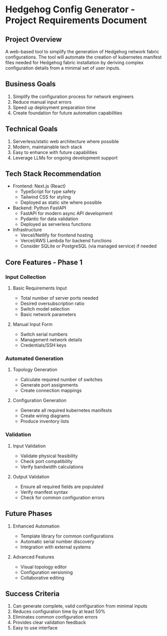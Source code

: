 # Hedgehog Config Generator - Project Requirements Document

## Project Overview
A web-based tool to simplify the generation of Hedgehog network fabric configurations. The tool will automate the creation of kubernetes manifest files needed for Hedgehog fabric installation by deriving complex configuration details from a minimal set of user inputs.

## Business Goals
1. Simplify the configuration process for network engineers
2. Reduce manual input errors
3. Speed up deployment preparation time
4. Create foundation for future automation capabilities

## Technical Goals
1. Serverless/static web architecture where possible
2. Modern, maintainable tech stack
3. Easy to enhance with future capabilities
4. Leverage LLMs for ongoing development support

## Tech Stack Recommendation
- Frontend: Next.js (React)
  - TypeScript for type safety
  - Tailwind CSS for styling
  - Deployed as static site where possible
- Backend: Python FastAPI
  - FastAPI for modern async API development
  - Pydantic for data validation
  - Deployed as serverless functions
- Infrastructure
  - Vercel/Netlify for frontend hosting
  - Vercel/AWS Lambda for backend functions
  - Consider SQLite or PostgreSQL (via managed service) if needed

## Core Features - Phase 1

### Input Collection
1. Basic Requirements Input
   - Total number of server ports needed
   - Desired oversubscription ratio
   - Switch model selection
   - Basic network parameters

2. Manual Input Form
   - Switch serial numbers
   - Management network details
   - Credentials/SSH keys

### Automated Generation
1. Topology Generation
   - Calculate required number of switches
   - Generate port assignments
   - Create connection mappings

2. Configuration Generation
   - Generate all required kubernetes manifests
   - Create wiring diagrams
   - Produce inventory lists

### Validation
1. Input Validation
   - Validate physical feasibility
   - Check port compatibility
   - Verify bandwidth calculations

2. Output Validation
   - Ensure all required fields are populated
   - Verify manifest syntax
   - Check for common configuration errors

## Future Phases
1. Enhanced Automation
   - Template library for common configurations
   - Automatic serial number discovery
   - Integration with external systems

2. Advanced Features
   - Visual topology editor
   - Configuration versioning
   - Collaborative editing

## Success Criteria
1. Can generate complete, valid configuration from minimal inputs
2. Reduces configuration time by at least 50%
3. Eliminates common configuration errors
4. Provides clear validation feedback
5. Easy to use interface